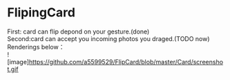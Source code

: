 # FlipingCard
First: card can flip depond on your gesture.(done)  
Second:card can accept you incoming photos you draged.(TODO now)  
Renderings below：  
![image]https://github.com/a5599529/FlipCard/blob/master/Card/screenshot.gif

